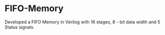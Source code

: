# FIFO-Memory
Developed a FIFO Memory in Verilog with 16 stages, 8 - bit data width and 5 Status signals.

